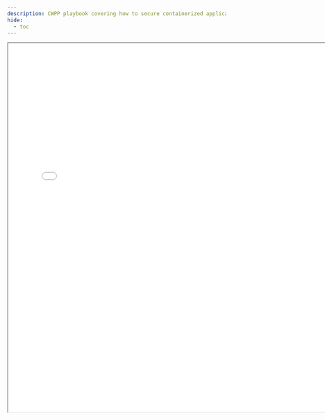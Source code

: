 ```yaml
---
description: CWPP playbook covering how to secure containerized applications and cloud workloads using AccuKnox’s zero trust CNAPP framework.
hide:
  - toc
---
```


<div>
  <iframe id="inlineFrameManual"
      title="Inline Frame Manual"
      width="150%"
      height="850"
      src="/how-to/cwpp.pdf">
  </iframe>
</div>
